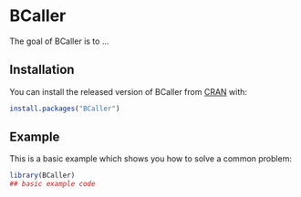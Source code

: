 
# BCaller

<!-- badges: start -->
<!-- badges: end -->

The goal of BCaller is to ...

## Installation

You can install the released version of BCaller from [CRAN](https://CRAN.R-project.org) with:

``` r
install.packages("BCaller")
```

## Example

This is a basic example which shows you how to solve a common problem:

``` r
library(BCaller)
## basic example code
```

